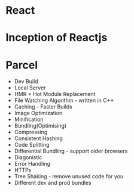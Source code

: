 # React
# Inception of Reactjs

# Parcel
- Dev Build
- Local Server
- HMR = Hot Module Replacement
- File Watching Algorithm - written in C++
- Caching - Faster Builds
- Image Optimization
- Minification
- Bundling(Optimising)
- Compressing
- Consistent Hashing
- Code Splitting
- Differential Bundling - support older browsers
- Diagonistic
- Error Handling
- HTTPs
- Tree Shaking - remove unused code for you
- Different dev and prod bundles


